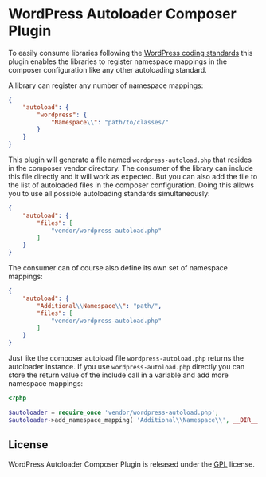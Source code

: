 # WordPress Autoloader Composer Plugin

To easily consume libraries following the [WordPress coding standards](https://developer.wordpress.org/coding-standards/wordpress-coding-standards/php/)
this plugin enables the libraries to register namespace mappings in the
composer configuration like any other autoloading standard.

A library can register any number of namespace mappings:

```json
{
    "autoload": {
        "wordpress": {
            "Namespace\\": "path/to/classes/"
        }
    }
}
```

This plugin will generate a file named `wordpress-autoload.php` that resides in
the composer vendor directory. The consumer of the library can include this file
directly and it will work as expected. But you can also add the file to the list
of autoloaded files in the composer configuration. Doing this allows you to use
all possible autoloading standards simultaneously:

```json
{
    "autoload": {
        "files": [
            "vendor/wordpress-autoload.php"
        ]
    }
}
```

The consumer can of course also define its own set of namespace mappings:

```json
{
    "autoload": {
        "Additional\\Namespace\\": "path/",
        "files": [
            "vendor/wordpress-autoload.php"
        ]
    }
}
```

Just like the composer autoload file `wordpress-autoload.php` returns the
autoloader instance. If you use `wordpress-autoload.php` directly you can
store the return value of the include call in a variable and add more
namespace mappings:

```php
<?php

$autoloader = require_once 'vendor/wordpress-autoload.php';
$autoloader->add_namespace_mapping( 'Additional\\Namespace\\', __DIR__ . '/path' );
```

## License

WordPress Autoloader Composer Plugin is released under the [GPL](https://www.gnu.org/licenses/) license.